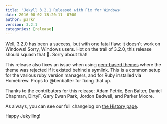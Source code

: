 ```yaml
---
title: 'Jekyll 3.2.1 Released with Fix for Windows'
date: 2016-08-02 13:20:11 -0700
author: parkr
version: 3.2.1
categories: [release]
---
```


Well, 3.2.0 has been a success, but with one fatal flaw: it doesn't work on
Windows! Sorry, Windows users. Hot on the trail of 3.2.0, this release
should squash that :bug:. Sorry about that!

This release also fixes an issue when using [gem-based themes](/docs/themes/)
where the theme was rejected if it existed behind a symlink. This is a
common setup for the various ruby version managers, and for Ruby installed
via Homebrew. Props to @benbalter for fixing that up.

Thanks to the contributors for this release: Adam Petrie, Ben Balter,
Daniel Chapman, DirtyF, Gary Ewan Park, Jordon Bedwell, and Parker Moore.

As always, you can see our full changelog on [the History page](/docs/history/).

Happy Jekylling!
